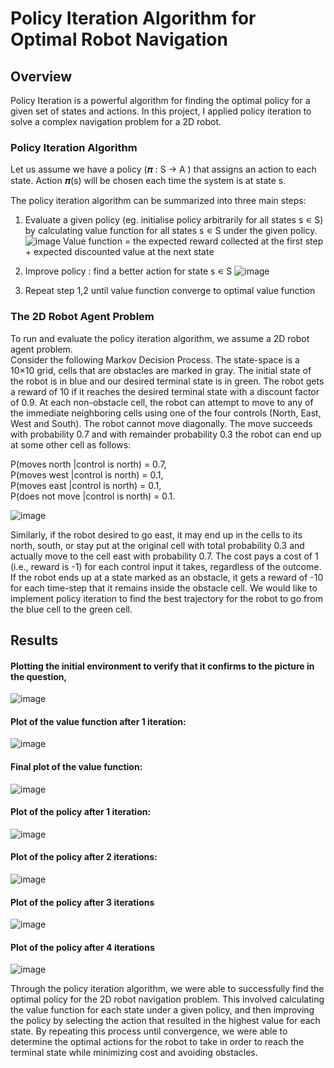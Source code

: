 # Policy Iteration Algorithm for Optimal Robot Navigation
## Overview
Policy Iteration is a powerful algorithm for finding the optimal policy for a given set of states and actions. In this project, I applied policy iteration to solve a complex navigation problem for a 2D robot.

### Policy Iteration Algorithm

Let us assume we have a policy (𝝅 : S → A ) that assigns an action to each state. Action 𝝅(s) will be chosen each time the system is at state s.

The policy iteration algorithm can be summarized into three main steps:
1. Evaluate a given policy (eg. initialise policy arbitrarily for all states s ∊ S) by calculating value function for all states s ∊ S under the given policy.
![image](https://user-images.githubusercontent.com/38180831/205469967-74405822-ccdb-45f1-8843-114d6fbb6ed7.png)
Value function = the expected reward collected at the first step + expected discounted value at the next state

2. Improve policy : find a better action for state s ∊ S
![image](https://user-images.githubusercontent.com/38180831/205469978-26a53536-9efa-4c80-aed7-0f7cd46ce713.png)

3. Repeat step 1,2 until value function converge to optimal value function

### The 2D Robot Agent Problem

To run and evaluate the policy iteration algorithm, we assume a 2D robot agent problem.\
Consider the following Markov Decision Process. The state-space is a 10×10 grid, cells that are obstacles are marked in gray. The initial state of the robot is in blue and our desired terminal state is in green. The robot gets a reward of 10 if it reaches the desired terminal state with a discount factor of 0.9. At each non-obstacle cell, the robot can attempt to move to any of the immediate neighboring cells using one of the four controls (North, East, West and South). The robot cannot move diagonally. The move succeeds with probability 0.7 and with remainder probability 0.3 the robot can end up at some other cell as follows:

P(moves north |control is north) = 0.7,\
P(moves west |control is north) = 0.1,\
P(moves east |control is north) = 0.1,\
P(does not move |control is north) = 0.1.

![image](https://user-images.githubusercontent.com/38180831/205470046-f48aa714-dcd1-4945-bb87-4f40206ae433.png)

Similarly, if the robot desired to go east, it may end up in the cells to its north, south, or stay put at the original cell with total probability 0.3 and actually move to the cell east with probability 0.7. The cost pays a cost of 1 (i.e., reward is -1) for each control input it takes, regardless of the outcome. If the robot ends up at a state marked as an obstacle, it gets a reward of -10 for each time-step that it remains inside the obstacle cell. We would like to implement policy iteration to find the best trajectory for the robot to go from the blue cell to the green cell.

## Results

#### Plotting the initial environment to verify that it confirms to the picture in the question,

![image](https://user-images.githubusercontent.com/38180831/205470113-67a7f94e-b127-4ede-a1d0-ac6a57821088.png)

#### Plot of the value function after 1 iteration:

![image](https://user-images.githubusercontent.com/38180831/205470128-b53a3df2-d4b7-4a47-98cf-9f79ccb8876b.png)

#### Final plot of the value function:

![image](https://user-images.githubusercontent.com/38180831/205470140-49d34993-85db-46b2-9828-37755c229450.png)

#### Plot of the policy after 1 iteration:

![image](https://user-images.githubusercontent.com/38180831/205470153-2ac7cfb1-8693-47c7-8c10-029c51ddcdcc.png)

#### Plot of the policy after 2 iterations:

![image](https://user-images.githubusercontent.com/38180831/205470174-3b24b34f-a44e-486f-b2a1-0af19899e579.png)

#### Plot of the policy after 3 iterations

![image](https://user-images.githubusercontent.com/38180831/205470189-3f3b0270-8537-4827-a1cf-ae87266f4144.png)

#### Plot of the policy after 4 iterations

![image](https://user-images.githubusercontent.com/38180831/205470196-baa21dca-1c77-4fe6-8671-4264b15fd4c0.png)

Through the policy iteration algorithm, we were able to successfully find the optimal policy for the 2D robot navigation problem. This involved calculating the value function for each state under a given policy, and then improving the policy by selecting the action that resulted in the highest value for each state. By repeating this process until convergence, we were able to determine the optimal actions for the robot to take in order to reach the terminal state while minimizing cost and avoiding obstacles.
